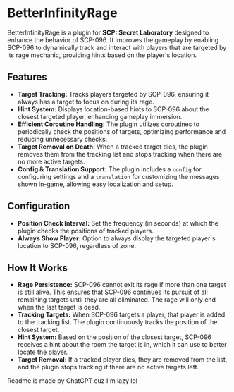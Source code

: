 # BetterInfinityRage

BetterInfinityRage is a plugin for **SCP: Secret Laboratory** designed to enhance the behavior of SCP-096. It improves the gameplay by enabling SCP-096 to dynamically track and interact with players that are targeted by its rage mechanic, providing hints based on the player's location.

## Features

- **Target Tracking:** Tracks players targeted by SCP-096, ensuring it always has a target to focus on during its rage.
- **Hint System:** Displays location-based hints to SCP-096 about the closest targeted player, enhancing gameplay immersion.
- **Efficient Coroutine Handling:** The plugin utilizes coroutines to periodically check the positions of targets, optimizing performance and reducing unnecessary checks.
- **Target Removal on Death:** When a tracked target dies, the plugin removes them from the tracking list and stops tracking when there are no more active targets.
- **Config & Translation Support:** The plugin includes a `config` for configuring settings and a `translation` for customizing the messages shown in-game, allowing easy localization and setup.

## Configuration

- **Position Check Interval:** Set the frequency (in seconds) at which the plugin checks the positions of tracked players.
- **Always Show Player:** Option to always display the targeted player's location to SCP-096, regardless of zone.

## How It Works

- **Rage Persistence:** SCP-096 cannot exit its rage if more than one target is still alive. This ensures that SCP-096 continues its pursuit of all remaining targets until they are all eliminated. The rage will only end when the last target is dead.
- **Tracking Targets:** When SCP-096 targets a player, that player is added to the tracking list. The plugin continuously tracks the position of the closest target.
- **Hint System:** Based on the position of the closest target, SCP-096 receives a hint about the room the target is in, which it can use to better locate the player.
- **Target Removal:** If a tracked player dies, they are removed from the list, and the plugin stops tracking if there are no active targets left.

~~Readme is made by ChatGPT cuz I'm lazy lol~~
